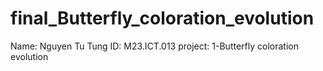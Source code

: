 # final_Butterfly_coloration_evolution

Name: Nguyen Tu Tung
ID: M23.ICT.013
project: 1-Butterfly coloration evolution